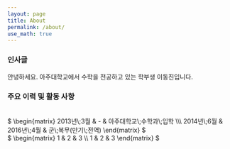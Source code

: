 ```yaml
---
layout: page
title: About
permalink: /about/
use_math: true
---
```

### 인사글
안녕하세요. 아주대학교에서 수학을 전공하고 있는 학부생 이동진입니다. <br/>

### 주요 이력 및 활동 사항
<br/>
$
\begin{matrix}
  2013년\;3월 & - & 아주대학교\;수학과\;입학 \\\
  2014년\;6월 & 2016년\;4월 & 군\;복무(만기\;전역) 
\end{matrix}
$
<br/>
$
\begin{matrix}
1 & 2 & 3 \\
1 & 2 & 3 
\end{matrix}
$
